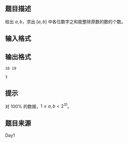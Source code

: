 

## 题目描述
给出 $a,b$，求出 $[a,b]$ 中各位数字之和能整除原数的数的个数。 
## 输入格式
## 输出格式

```input1
10 19

```

```output1
3
```

## 提示
对 $100\%$ 的数据，$1\le a,b\lt 2^{31}$。
## 题目来源
Day1


